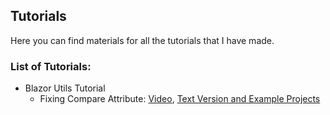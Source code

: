 ## Tutorials

Here you can find materials for all the tutorials that I have made.
   
### List of Tutorials:

* Blazor Utils Tutorial
  * Fixing Compare Attribute: [Video](https://youtu.be/AWXeW2_70wk), [Text Version and Example Projects](https://github.com/rvnlord/Tutorials/blob/master/Blazor%20Utils/Fixing%20Compare%20Attribute)